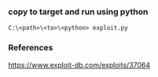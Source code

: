 ### copy to target and run using python
```
C:\<path>\<to>\<python> exploit.py
```

### References
https://www.exploit-db.com/exploits/37064  

